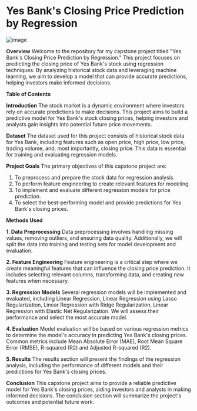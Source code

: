 # Yes Bank's Closing Price Prediction by Regression

![image](https://github.com/nikhilbordekar/Yes-Bank-s-Stock-Closing-Price-Prediction-by-Regression/assets/121897260/70df14a1-efac-4591-80c6-91ea541820a3)


**Overview**
Welcome to the repository for my capstone project titled "Yes Bank's Closing Price Prediction by Regression." This project focuses on predicting the closing price of Yes Bank's stock using regression techniques. By analyzing historical stock data and leveraging machine learning, we aim to develop a model that can provide accurate predictions, helping investors make informed decisions.

**Table of Contents**

**Introduction**
The stock market is a dynamic environment where investors rely on accurate predictions to make decisions. This project aims to build a predictive model for Yes Bank's stock closing prices, helping investors and analysts gain insights into potential future price movements.

**Dataset**
The dataset used for this project consists of historical stock data for Yes Bank, including features such as open price, high price, low price, trading volume, and, most importantly, closing price. This data is essential for training and evaluating regression models.

**Project Goals**
The primary objectives of this capstone project are:

1. To preprocess and prepare the stock data for regression analysis.
2. To perform feature engineering to create relevant features for modeling.
3. To implement and evaluate different regression models for price prediction.
4. To select the best-performing model and provide predictions for Yes Bank's closing prices.
   
**Methods Used**

**1. Data Preprocessing**
Data preprocessing involves handling missing values, removing outliers, and ensuring data quality. Additionally, we will split the data into training and testing sets for model development and evaluation.

**2. Feature Engineering**
Feature engineering is a critical step where we create meaningful features that can influence the closing price prediction. It includes selecting relevant columns, transforming data, and creating new features when necessary.

**3. Regression Models**
Several regression models will be implemented and evaluated, including Linear Regression, Linear Regression using Lasso Regularization, Linear Regression with Ridge Regularization, Linear Regression with Elastic Net Regularization. We will assess their performance and select the most accurate model.

**4. Evaluation**
Model evaluation will be based on various regression metrics to determine the model's accuracy in predicting Yes Bank's closing prices. Common metrics include Mean Absolute Error (MAE), Root Mean Square Error (RMSE), R-squared (R2) and Adjusted R-squared (R2).

**5. Results**
The results section will present the findings of the regression analysis, including the performance of different models and their predictions for Yes Bank's closing prices.

**Conclusion**
This capstone project aims to provide a reliable predictive model for Yes Bank's closing prices, aiding investors and analysts in making informed decisions. The conclusion section will summarize the project's outcomes and potential future work.
